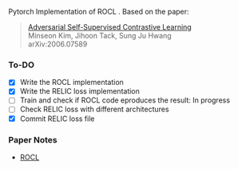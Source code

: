 Pytorch Implementation of ROCL . Based on the paper:

  > [Adversarial Self-Supervised Contrastive Learning](https://arxiv.org/abs/2006.07589)\
  > Minseon Kim, Jihoon Tack, Sung Ju Hwang\
  > arXiv:2006.07589


### To-DO
- [x] Write the ROCL implementation
- [x] Write the RELIC loss implementation
- [ ] Train and check if  ROCL code eproduces the result: In progress 
- [ ] Check RELIC loss with different architectures 
- [x] Commit RELIC loss file

### Paper Notes
- [ROCL](https://dramatic-durian-120.notion.site/ICLR-CSS-Robust-Self-supervised-Learning-8e0853e04da74efdb3de27735184d932)
